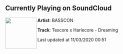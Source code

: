 ## Currently Playing on SoundCloud

[<img align="left" width="100" src="https://i1.sndcdn.com/artworks-XIIv6ygJPSyLuKHR-EtrgLQ-t50x50.jpg">](https://soundcloud.com/basscon/texcore-x-harlecore-dreaming)

**Artist**: BASSCON 

**Track**: Texcore x Harlecore - Dreaming

Last updated at 11/03/2020 00:51
